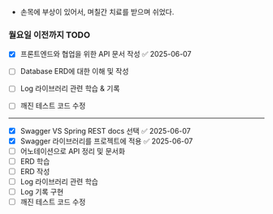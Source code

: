 - 손목에 부상이 있어서, 며칠간 치료를 받으며 쉬었다.

### 월요일 이전까지 TODO
- [x] 프론트엔드와 협업을 위한 API 문서 작성 ✅ 2025-06-07
- [ ] Database ERD에 대한 이해 및 작성
- [ ] Log 라이브러리 관련 학습 & 기록
- [ ] 깨진 테스트 코드 수정



---


- [x] Swagger VS Spring REST docs 선택 ✅ 2025-06-07
- [x] Swagger 라이브러리를 프로젝트에 적용 ✅ 2025-06-07
- [ ] 어노테이션으로 API 정리 및 문서화
- [ ] ERD 학습
- [ ] ERD 작성
- [ ] Log 라이브러리 관련 학습
- [ ] Log 기록 구현
- [ ] 깨진 테스트 코드 수정